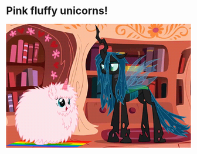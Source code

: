 Pink fluffy unicorns!
======

![asdf](https://raw.githubusercontent.com/max-weller/fluffy/master/fluffy.gif)

